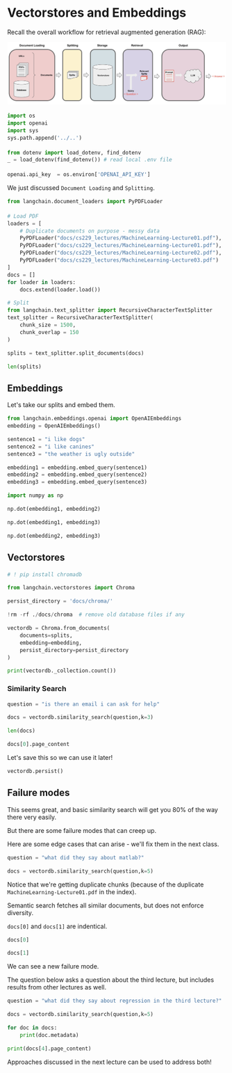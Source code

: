 # Vectorstores and Embeddings

Recall the overall workflow for retrieval augmented generation (RAG):

![overview.jpeg](overview.jpeg)


```python
import os
import openai
import sys
sys.path.append('../..')

from dotenv import load_dotenv, find_dotenv
_ = load_dotenv(find_dotenv()) # read local .env file

openai.api_key  = os.environ['OPENAI_API_KEY']
```

We just discussed `Document Loading` and `Splitting`.


```python
from langchain.document_loaders import PyPDFLoader

# Load PDF
loaders = [
    # Duplicate documents on purpose - messy data
    PyPDFLoader("docs/cs229_lectures/MachineLearning-Lecture01.pdf"),
    PyPDFLoader("docs/cs229_lectures/MachineLearning-Lecture01.pdf"),
    PyPDFLoader("docs/cs229_lectures/MachineLearning-Lecture02.pdf"),
    PyPDFLoader("docs/cs229_lectures/MachineLearning-Lecture03.pdf")
]
docs = []
for loader in loaders:
    docs.extend(loader.load())
```


```python
# Split
from langchain.text_splitter import RecursiveCharacterTextSplitter
text_splitter = RecursiveCharacterTextSplitter(
    chunk_size = 1500,
    chunk_overlap = 150
)
```


```python
splits = text_splitter.split_documents(docs)
```


```python
len(splits)
```

## Embeddings

Let's take our splits and embed them.


```python
from langchain.embeddings.openai import OpenAIEmbeddings
embedding = OpenAIEmbeddings()
```


```python
sentence1 = "i like dogs"
sentence2 = "i like canines"
sentence3 = "the weather is ugly outside"
```


```python
embedding1 = embedding.embed_query(sentence1)
embedding2 = embedding.embed_query(sentence2)
embedding3 = embedding.embed_query(sentence3)
```


```python
import numpy as np
```


```python
np.dot(embedding1, embedding2)
```


```python
np.dot(embedding1, embedding3)
```


```python
np.dot(embedding2, embedding3)
```

## Vectorstores


```python
# ! pip install chromadb
```


```python
from langchain.vectorstores import Chroma
```


```python
persist_directory = 'docs/chroma/'
```


```python
!rm -rf ./docs/chroma  # remove old database files if any
```


```python
vectordb = Chroma.from_documents(
    documents=splits,
    embedding=embedding,
    persist_directory=persist_directory
)
```


```python
print(vectordb._collection.count())
```

### Similarity Search


```python
question = "is there an email i can ask for help"
```


```python
docs = vectordb.similarity_search(question,k=3)
```


```python
len(docs)
```


```python
docs[0].page_content
```

Let's save this so we can use it later!


```python
vectordb.persist()
```

## Failure modes

This seems great, and basic similarity search will get you 80% of the way there very easily. 

But there are some failure modes that can creep up. 

Here are some edge cases that can arise - we'll fix them in the next class.


```python
question = "what did they say about matlab?"
```


```python
docs = vectordb.similarity_search(question,k=5)
```

Notice that we're getting duplicate chunks (because of the duplicate `MachineLearning-Lecture01.pdf` in the index).

Semantic search fetches all similar documents, but does not enforce diversity.

`docs[0]` and `docs[1]` are indentical.


```python
docs[0]
```


```python
docs[1]
```

We can see a new failure mode.

The question below asks a question about the third lecture, but includes results from other lectures as well.


```python
question = "what did they say about regression in the third lecture?"
```


```python
docs = vectordb.similarity_search(question,k=5)
```


```python
for doc in docs:
    print(doc.metadata)
```


```python
print(docs[4].page_content)
```

Approaches discussed in the next lecture can be used to address both!


```python

```
